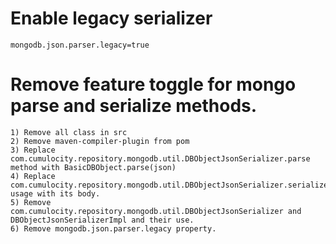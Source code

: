 # Enable legacy serializer
    mongodb.json.parser.legacy=true 

# Remove feature toggle for mongo parse and serialize methods.
    1) Remove all class in src
    2) Remove maven-compiler-plugin from pom
    3) Replace com.cumulocity.repository.mongodb.util.DBObjectJsonSerializer.parse method with BasicDBObject.parse(json)
    4) Replace com.cumulocity.repository.mongodb.util.DBObjectJsonSerializer.serialize usage with its body.
    5) Remove com.cumulocity.repository.mongodb.util.DBObjectJsonSerializer and DBObjectJsonSerializerImpl and their use. 
    6) Remove mongodb.json.parser.legacy property.